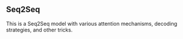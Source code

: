 ## Seq2Seq

This is a Seq2Seq model with various attention mechanisms, decoding strategies, and other tricks.
